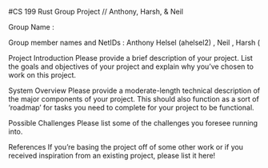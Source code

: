 #CS 199 Rust Group Project //  Anthony, Harsh, &amp; Neil

Group Name :

Group member names and NetIDs : Anthony Helsel (ahelsel2) , Neil , Harsh (

Project Introduction
  Please provide a brief description of your project. List the goals and objectives of your project and explain why you’ve chosen to work on this project.

System Overview
  Please provide a moderate-length technical description of the major components of your project. This should also function as a sort of ‘roadmap’ for tasks you          need to complete for your project to be functional.
  
Possible Challenges
  Please list some of the challenges you foresee running into.
  
References
  If you’re basing the project off of some other work or if you received inspiration from an existing project, please list it here!


